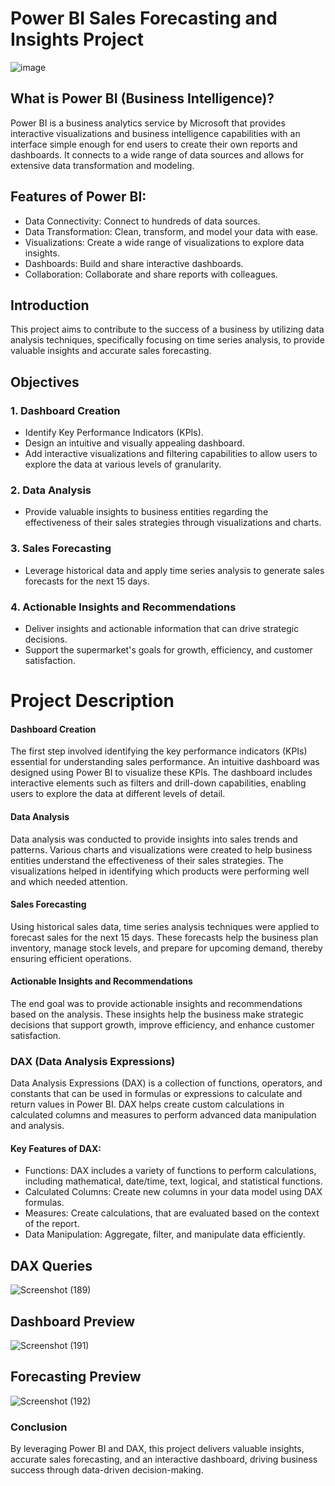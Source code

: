 # Power BI Sales Forecasting and Insights Project


![image](https://github.com/izhangit/Super-Store-Sales-Forecasting-and-Insights-Project/assets/108143680/de28f746-4f6a-4f90-b86f-f143979d2bd6)



## What is Power BI (Business Intelligence)?
Power BI is a business analytics service by Microsoft that provides interactive visualizations and business intelligence capabilities with an interface simple enough for end users to create their own reports and dashboards. It connects to a wide range of data sources and allows for extensive data transformation and modeling.

## Features of Power BI:
- Data Connectivity: Connect to hundreds of data sources.
- Data Transformation: Clean, transform, and model your data with ease.
- Visualizations: Create a wide range of visualizations to explore data insights.
- Dashboards: Build and share interactive dashboards.
- Collaboration: Collaborate and share reports with colleagues.


## Introduction

This project aims to contribute to the success of a business by utilizing data analysis techniques, specifically focusing on time series analysis, to provide valuable insights and accurate sales forecasting.



## Objectives
### 1. Dashboard Creation
- Identify Key Performance Indicators (KPIs).
- Design an intuitive and visually appealing dashboard.
- Add interactive visualizations and filtering capabilities to allow users to explore the data at various levels of granularity.

### 2. Data Analysis
- Provide valuable insights to business entities regarding the effectiveness of their sales strategies through visualizations and charts.

### 3. Sales Forecasting
- Leverage historical data and apply time series analysis to generate sales forecasts for the next 15 days.

### 4. Actionable Insights and Recommendations

- Deliver insights and actionable information that can drive strategic decisions.
- Support the supermarket's goals for growth, efficiency, and customer satisfaction.


# Project Description
#### Dashboard Creation
The first step involved identifying the key performance indicators (KPIs) essential for understanding sales performance. An intuitive dashboard was designed using Power BI to visualize these KPIs. The dashboard includes interactive elements such as filters and drill-down capabilities, enabling users to explore the data at different levels of detail.

#### Data Analysis
Data analysis was conducted to provide insights into sales trends and patterns. Various charts and visualizations were created to help business entities understand the effectiveness of their sales strategies. The visualizations helped in identifying which products were performing well and which needed attention.

#### Sales Forecasting
Using historical sales data, time series analysis techniques were applied to forecast sales for the next 15 days. These forecasts help the business plan inventory, manage stock levels, and prepare for upcoming demand, thereby ensuring efficient operations.

#### Actionable Insights and Recommendations
The end goal was to provide actionable insights and recommendations based on the analysis. These insights help the business make strategic decisions that support growth, improve efficiency, and enhance customer satisfaction.

### DAX (Data Analysis Expressions)
Data Analysis Expressions (DAX) is a collection of functions, operators, and constants that can be used in formulas or expressions to calculate and return values in Power BI. DAX helps create custom calculations in calculated columns and measures to perform advanced data manipulation and analysis.

#### Key Features of DAX:
- Functions: DAX includes a variety of functions to perform calculations, including mathematical, date/time, text, logical, and statistical functions.
- Calculated Columns: Create new columns in your data model using DAX formulas.
- Measures: Create calculations, that are evaluated based on the context of the report.
- Data Manipulation: Aggregate, filter, and manipulate data efficiently.

## DAX Queries

![Screenshot (189)](https://github.com/izhangit/Super-Store-Sales-Forecasting-and-Insights-Project/assets/108143680/3947e896-2258-47bc-8ae0-47fe824f6a0d)


## Dashboard Preview

![Screenshot (191)](https://github.com/izhangit/Super-Store-Sales-Forecasting-and-Insights-Project/assets/108143680/703fedc9-6c9a-4787-82a3-0dd9d9c393bd)



## Forecasting Preview 

![Screenshot (192)](https://github.com/izhangit/Super-Store-Sales-Forecasting-and-Insights-Project/assets/108143680/b47176cb-0aed-46fe-bd5e-2a985721d5f5)

### Conclusion
By leveraging Power BI and DAX, this project delivers valuable insights, accurate sales forecasting, and an interactive dashboard, driving business success through data-driven decision-making.
